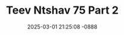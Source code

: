 ---
layout: movie-video-data
date: 2025-03-01 21:25:08 -0888
categories: movie

# Site Attributes
title: "Teev Ntshav 75 Part 2"
permalink: "/movie/Teev_Ntshav_75_Part_2"

# Movie Attributes
synopsis: "Teev ntshav 75 yog ib zaj dab neeg ua thaj yeeb thiab kab zuag nkawv tau haus tshav tes thaum 1975 ua ke. Lub sij hawm ntawv lub teb chaws los tsuas poob rau nplog liab tes. Yaj pov thiaj tau coj kab zuag khiav tuaj mus rau thaib teb thiaj pom tau hais tias muaj hmoob tsis hlub hmoob. peb hmoob thiaj raug kev txom nyem tuag puv roob puv hav. zaj dab neeg no yog ib zaj tu siab kawg nkaus. "
producer: "Kos Muas"
director: ""
writer: "Kos Muas"
video_link: ""
genre: "Action Historical"
year: "2002"
release_type: "VHS"
storage: "Center for Hmong Studies"
thumbnail: "/assets/images/movie_thumbnails/Teev Ntshav 75 Part 2.jpeg"
publishing_company: "Ntsa Iab Production"

# Sequels + Parts
base_movie: "Teev Ntshav 75 Part 1"
total_parts: 
sequel: ""

# Movie Cast
cast:
- name: "Kos Muas"
- name: "Xab Thoj"
- name: "Xia Muas"
- name: "Maiv Thoj"
- name: "Kub Lis"
- name: "Xeeb Hawj"
- name: "Foom Hawj"
- name: "Lwm Xyooj"
---